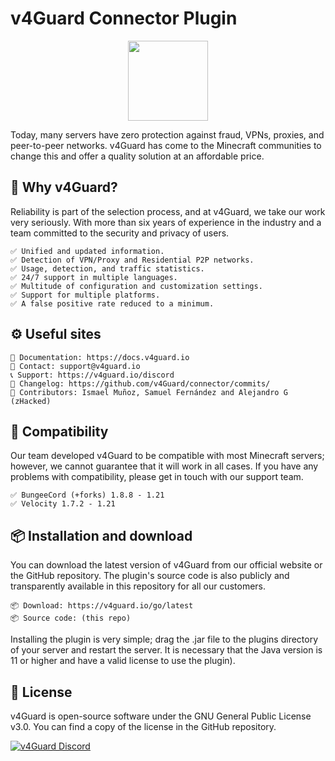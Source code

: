 # v4Guard Connector Plugin 

<p align="center">
<img src="https://cdn.v4guard.io/logos/logo_transparent.svg" width="128">
</p>

Today, many servers have zero protection against fraud, VPNs, proxies, and peer-to-peer networks. v4Guard has come to the Minecraft communities to change this and offer a quality solution at an affordable price.

## 💨 Why v4Guard?
Reliability is part of the selection process, and at v4Guard, we take our work very seriously. With more than six years of experience in the industry and a team committed to the security and privacy of users.

    ✅ Unified and updated information.
    ✅ Detection of VPN/Proxy and Residential P2P networks.
    ✅ Usage, detection, and traffic statistics.
    ✅ 24/7 support in multiple languages.
    ✅ Multitude of configuration and customization settings.
    ✅ Support for multiple platforms.
    ✅ A false positive rate reduced to a minimum.

## ⚙️ Useful sites

    📝 Documentation: https://docs.v4guard.io
    📧 Contact: support@v4guard.io
    📞 Support: https://v4guard.io/discord
    📄 Changelog: https://github.com/v4Guard/connector/commits/
    📄 Contributors: Ismael Muñoz, Samuel Fernández and Alejandro G (zHacked)

## 📌 Compatibility
Our team developed v4Guard to be compatible with most Minecraft servers; however, we cannot guarantee that it will work in all cases. If you have any problems with compatibility, please get in touch with our support team.

    ✅ BungeeCord (+forks) 1.8.8 - 1.21
    ✅ Velocity 1.7.2 - 1.21

## 📦 Installation and download
You can download the latest version of v4Guard from our official website or the GitHub repository. The plugin's source code is also publicly and transparently available in this repository for all our customers.

    📦 Download: https://v4guard.io/go/latest
    📦 Source code: (this repo)

Installing the plugin is very simple; drag the .jar file to the plugins directory of your server and restart the server. It is necessary that the Java version is 11 or higher and have a valid license to use the plugin).

## 📝 License
v4Guard is open-source software under the GNU General Public License v3.0. You can find a copy of the license in the GitHub repository.

<a href="https://v4guard.io/discord">
<img alt="v4Guard Discord" src="https://discordapp.com/api/guilds/996842633416683702/widget.png?style=shield">
</a>
